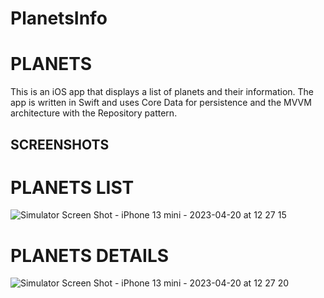 # PlanetsInfo
# PLANETS
This is an iOS app that displays a list of planets and their information. The app is written in Swift and uses Core Data for persistence and the MVVM architecture with the Repository pattern.

## SCREENSHOTS
# PLANETS LIST
![Simulator Screen Shot - iPhone 13 mini - 2023-04-20 at 12 27 15](https://user-images.githubusercontent.com/12441373/233353743-f09f2703-aa4d-457b-aa84-c8e260f4a656.png)
# PLANETS DETAILS
![Simulator Screen Shot - iPhone 13 mini - 2023-04-20 at 12 27 20](https://user-images.githubusercontent.com/12441373/233353763-623e6dff-1feb-4fe0-93aa-41437239e274.png)
